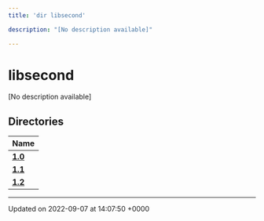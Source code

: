 ```yaml
---
title: 'dir libsecond'

description: "[No description available]"

---
```


# libsecond

[No description available]

## Directories

| Name           |
| -------------- |
| **[1.0](/documentation/code/files/dir_4e7d0a7221199b5e3988a802b6a5e37f/#dir-10)**  |
| **[1.1](/documentation/code/files/dir_d1f2a55f41e415ebe099cfae2057f907/#dir-11)**  |
| **[1.2](/documentation/code/files/dir_1185cf205eb7c76e1c0c729ff9fd7030/#dir-12)**  |






-------------------------------

Updated on 2022-09-07 at 14:07:50 +0000
